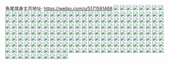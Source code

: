 魚尾燒身主页地址: https://weibo.com/u/5171591468 
![](https://wx4.sinaimg.cn/mw2000/005DZtbCly1h9kivn2iwxj31sc2dsnpd.jpg) 
![](https://wx4.sinaimg.cn/mw2000/005DZtbCly1h9kivm0w3cj31sc2dskjl.jpg) 
![](https://wx4.sinaimg.cn/mw2000/005DZtbCly1h9kivp7km3j31sc2ds4qq.jpg) 
![](https://wx4.sinaimg.cn/mw2000/005DZtbCly1h9kivqa065j31sc2dskjl.jpg) 
![](https://wx4.sinaimg.cn/mw2000/005DZtbCly1h9kivr05zcj31sc2dshdt.jpg) 
![](https://wx4.sinaimg.cn/mw2000/005DZtbCly1h9kivszv8xj32072pz7wi.jpg) 
![](https://wx4.sinaimg.cn/mw2000/005DZtbCly1h9kivtj3lxj31jx2f34qp.jpg) 
![](https://wx4.sinaimg.cn/mw2000/005DZtbCly1h9kivu91bdj32c03404o8.jpg) 
![](https://wx4.sinaimg.cn/mw2000/005DZtbCly1h9jw7rcma4j30n01dsn6v.jpg) 
![](https://wx4.sinaimg.cn/mw2000/005DZtbCly1h9jl85rqygj30n01ds103.jpg) 
![](https://wx4.sinaimg.cn/mw2000/005DZtbCly1h9iqtpzkryj30n01dsgp2.jpg) 
![](https://wx4.sinaimg.cn/mw2000/005DZtbCly1h9iqlmi0vnj31400u0q93.jpg) 
![](https://wx4.sinaimg.cn/mw2000/005DZtbCly1h9iqlmsvdhj30u0140113.jpg) 
![](https://wx4.sinaimg.cn/mw2000/005DZtbCly1h9ipuqfndsj30n01dsjuq.jpg) 
![](https://wx4.sinaimg.cn/mw2000/005DZtbCly1h9ia27pd1mj31o61h6kjl.jpg) 
![](https://wx4.sinaimg.cn/mw2000/005DZtbCly1h9ia29f9n1j327p203hdu.jpg) 
![](https://wx4.sinaimg.cn/mw2000/005DZtbCly1h9h8cptt6rj31zw2rtu0x.jpg) 
![](https://wx4.sinaimg.cn/mw2000/005DZtbCly1h9h8cqgbq5j32a62bje81.jpg) 
![](https://wx4.sinaimg.cn/mw2000/005DZtbCly1h9h8cou5f0j31s629q4qp.jpg) 
![](https://wx4.sinaimg.cn/mw2000/005DZtbCly1h9cjgmsljjj31hc0u0k07.jpg) 
![](https://wx4.sinaimg.cn/mw2000/005DZtbCly1h98z3ifvydj30n01dstfp.jpg) 
![](https://wx4.sinaimg.cn/mw2000/005DZtbCly1h971l9ymamj30n0197tc9.jpg) 
![](https://wx4.sinaimg.cn/mw2000/005DZtbCly1h971la90fzj30mz0ssgo6.jpg) 
![](https://wx4.sinaimg.cn/mw2000/005DZtbCly1h95fkujr41j30n00d50tf.jpg) 
![](https://wx4.sinaimg.cn/mw2000/005DZtbCly1h918auc0k3j30n01dse22.jpg) 
![](https://wx4.sinaimg.cn/mw2000/005DZtbCly1h8z0kr0yqpj30n01dsk2t.jpg) 
![](https://wx4.sinaimg.cn/mw2000/005DZtbCly1h8xydk93lkj30n01ds7df.jpg) 
![](https://wx4.sinaimg.cn/mw2000/005DZtbCly1h8xqcmgqmwj30n01dsdky.jpg) 
![](https://wx4.sinaimg.cn/mw2000/005DZtbCly1h8vjvyh19pj30n01ds7bu.jpg) 
![](https://wx4.sinaimg.cn/mw2000/005DZtbCly1h8v1bqyuy9j30n01dsdp5.jpg) 
![](https://wx4.sinaimg.cn/mw2000/005DZtbCly1h8ubvv65ymj30n01dsh9u.jpg) 
![](https://wx4.sinaimg.cn/mw2000/005DZtbCly1h8snym0s46j30n006njrs.jpg) 
![](https://wx4.sinaimg.cn/mw2000/005DZtbCly1h8jlu1cgohj30n01dsdl2.jpg) 
![](https://wx4.sinaimg.cn/mw2000/005DZtbCly1h8e8i5dimbj30n01ds484.jpg) 
![](https://wx4.sinaimg.cn/mw2000/005DZtbCly1h8cj8odow4j30mv14nwiq.jpg) 
![](https://wx4.sinaimg.cn/mw2000/005DZtbCly1h89ec67pw6j30n01dsdn6.jpg) 
![](https://wx4.sinaimg.cn/mw2000/005DZtbCly1h8997sjijxj30n01dsq80.jpg) 
![](https://wx4.sinaimg.cn/mw2000/005DZtbCly1h88jjuuvncj30n01dsx04.jpg) 
![](https://wx4.sinaimg.cn/mw2000/005DZtbCly1h873ryo9eqj30u01hc444.jpg) 
![](https://wx4.sinaimg.cn/mw2000/005DZtbCly1h85kpgdeefj30n01dskje.jpg) 
![](https://wx4.sinaimg.cn/mw2000/005DZtbCly1h85kphh3euj31ds0n0wrx.jpg) 
![](https://wx4.sinaimg.cn/mw2000/005DZtbCly1h83uh165tfj30n01dsdmf.jpg) 
![](https://wx4.sinaimg.cn/mw2000/005DZtbCly1h83c4hxgzvj30n01dsn66.jpg) 
![](https://wx4.sinaimg.cn/mw2000/005DZtbCly1h7zqphc2e2j30u01hc46w.jpg) 
![](https://wx4.sinaimg.cn/mw2000/005DZtbCly1h7z1uvqh4oj31400u0dmz.jpg) 
![](https://wx4.sinaimg.cn/mw2000/005DZtbCly1h7ymseyrefj30u0140djj.jpg) 
![](https://wx4.sinaimg.cn/mw2000/005DZtbCly1h7ymsbz9x0j30u00ucgrv.jpg) 
![](https://wx4.sinaimg.cn/mw2000/005DZtbCly1h7ymsdoy4kj30wc0u0tei.jpg) 
![](https://wx4.sinaimg.cn/mw2000/005DZtbCly1h7ymsally0j30u0122agr.jpg) 
![](https://wx4.sinaimg.cn/mw2000/005DZtbCly1h7ymsg5lujj30u0140gqb.jpg) 
![](https://wx4.sinaimg.cn/mw2000/005DZtbCly1h7ymsr628ij30u00zsgs4.jpg) 
![](https://wx4.sinaimg.cn/mw2000/005DZtbCly1h7ymspf6caj30u0140q7n.jpg) 
![](https://wx4.sinaimg.cn/mw2000/005DZtbCly1h7wcviqv72j30n01dsgq6.jpg) 
![](https://wx4.sinaimg.cn/mw2000/005DZtbCly1h7wbmpiun6j30n01dsgq5.jpg) 
![](https://wx4.sinaimg.cn/mw2000/005DZtbCly1h7vnmv87aoj30n01ds4ar.jpg) 
![](https://wx4.sinaimg.cn/mw2000/005DZtbCly1h7u8lce75kj30u0140n6u.jpg) 
![](https://wx4.sinaimg.cn/mw2000/005DZtbCly1h7u8ldpewxj30u014043z.jpg) 
![](https://wx4.sinaimg.cn/mw2000/005DZtbCly1h7quiqxu6hj30n01dsn1b.jpg) 
![](https://wx4.sinaimg.cn/mw2000/005DZtbCly1h7quiqjm7aj30n01dsgve.jpg) 
![](https://wx4.sinaimg.cn/mw2000/005DZtbCly1h7qjy8614kj30u00xyqhi.jpg) 
![](https://wx4.sinaimg.cn/mw2000/005DZtbCly1h7qjxxak0rj30u00wudqi.jpg) 
![](https://wx4.sinaimg.cn/mw2000/005DZtbCly1h7qjxji7duj30u0140gxt.jpg) 
![](https://wx4.sinaimg.cn/mw2000/005DZtbCly1h7qjxlnfl1j30u015nn8j.jpg) 
![](https://wx4.sinaimg.cn/mw2000/005DZtbCly1h7qjxs2slqj30u0140gvp.jpg) 
![](https://wx4.sinaimg.cn/mw2000/005DZtbCly1h7qjxds7dkj30u011e4ca.jpg) 
![](https://wx4.sinaimg.cn/mw2000/005DZtbCly1h7qjz23w8mj30u012c7cp.jpg) 
![](https://wx4.sinaimg.cn/mw2000/005DZtbCly1h7qjxh9acsj30u0140alj.jpg) 
![](https://wx4.sinaimg.cn/mw2000/005DZtbCly1h7qjxoc2flj30u01407gh.jpg) 
![](https://wx4.sinaimg.cn/mw2000/005DZtbCly1h7qjy4h79ij30u0140dlt.jpg) 
![](https://wx4.sinaimg.cn/mw2000/005DZtbCly1h7iujwmyq4j31sc2dsqv5.jpg) 
![](https://wx4.sinaimg.cn/mw2000/005DZtbCly1h76e9y0ciqj30n01dsqck.jpg) 
![](https://wx4.sinaimg.cn/mw2000/005DZtbCly1h74ogn4srij32c0340hdt.jpg) 
![](https://wx4.sinaimg.cn/mw2000/005DZtbCly1h6uby7edonj32362c04qp.jpg) 
![](https://wx4.sinaimg.cn/mw2000/005DZtbCly1h6uby8zwnxj321i1w57qf.jpg) 
![](https://wx4.sinaimg.cn/mw2000/005DZtbCly1h6uby7zz5zj31sc2dse81.jpg) 
![](https://wx4.sinaimg.cn/mw2000/005DZtbCly1h6uby8hxryj31sc2ds1h9.jpg) 
![](https://wx4.sinaimg.cn/mw2000/005DZtbCly1h6gd5ilrybj30u01hcqdx.jpg) 
![](https://wx4.sinaimg.cn/mw2000/005DZtbCly1h6gd5hc2ioj30sn1eytb7.jpg) 
![](https://wx4.sinaimg.cn/mw2000/005DZtbCly1h6fgpkxu2vj30u013zk2h.jpg) 
![](https://wx4.sinaimg.cn/mw2000/005DZtbCly1h66czgfxymj30u010en4m.jpg) 
![](https://wx4.sinaimg.cn/mw2000/005DZtbCly1h5zl0aylhbj30n01dsamp.jpg) 
![](https://wx4.sinaimg.cn/mw2000/005DZtbCly1h5yu85m7icj30n00nu41n.jpg) 
![](https://wx4.sinaimg.cn/mw2000/005DZtbCly1h5y48egsqzj31ds0n0b29.jpg) 
![](https://wx4.sinaimg.cn/mw2000/005DZtbCly1h5mt7q9i63j31j71hg1kx.jpg) 
![](https://wx4.sinaimg.cn/mw2000/005DZtbCly1h5mt7pm99yj320b2b8b29.jpg) 
![](https://wx4.sinaimg.cn/mw2000/005DZtbCly1h5mt7rmfjzj32c03401kz.jpg) 
![](https://wx4.sinaimg.cn/mw2000/005DZtbCly1h5mt7shse8j31i91yn7wh.jpg) 
![](https://wx4.sinaimg.cn/mw2000/005DZtbCly1h5mt7t3sf6j323j2c6u0x.jpg) 
![](https://wx4.sinaimg.cn/mw2000/005DZtbCly1h5mt7tj64rj314o1ns7pm.jpg) 
![](https://wx4.sinaimg.cn/mw2000/005DZtbCly1h5mt7tyhbrj31gp1r1qv0.jpg) 
![](https://wx4.sinaimg.cn/mw2000/005DZtbCly1h5mt7udun5j319e169qj7.jpg) 
![](https://wx4.sinaimg.cn/mw2000/005DZtbCly1h5mt7v1fqvj323j2c6u0x.jpg) 
![](https://wx4.sinaimg.cn/mw2000/005DZtbCly1h5kp1f1iukj30n01ds196.jpg) 
![](https://wx4.sinaimg.cn/mw2000/005DZtbCly1h5kp1fx9vcj30n01dsk7z.jpg) 
![](https://wx4.sinaimg.cn/mw2000/005DZtbCly1h5klp1byf9j30n01dswop.jpg) 
![](https://wx4.sinaimg.cn/mw2000/005DZtbCly1h5klp1rhn7j30n01dswm5.jpg) 
![](https://wx4.sinaimg.cn/mw2000/005DZtbCly1h5klp24qx0j30n01dsn4u.jpg) 
![](https://wx4.sinaimg.cn/mw2000/005DZtbCly1h5klp2nl0zj30n01dsn4d.jpg) 
![](https://wx4.sinaimg.cn/mw2000/005DZtbCly1h5klp2zg11j30n01dsn4e.jpg) 
![](https://wx4.sinaimg.cn/mw2000/005DZtbCly1h5ht75oj4wj30n01dsk9o.jpg) 
![](https://wx4.sinaimg.cn/mw2000/005DZtbCly1h57jv2kxn6j30ma0i2q5f.jpg) 
![](https://wx4.sinaimg.cn/mw2000/005DZtbCly1h57diqyb8ij30n018ntiz.jpg) 
![](https://wx4.sinaimg.cn/mw2000/005DZtbCly1h57dira6hzj30n019ck1k.jpg) 
![](https://wx4.sinaimg.cn/mw2000/005DZtbCly1h57dirkjmfj30iu0j2q5w.jpg) 
![](https://wx4.sinaimg.cn/mw2000/005DZtbCly1h51xvves7rj30my0q2mza.jpg) 
![](https://wx4.sinaimg.cn/mw2000/005DZtbCly1h51xvvylo5j30mi0u0gtm.jpg) 
![](https://wx4.sinaimg.cn/mw2000/005DZtbCly1h4s8m4c43bj30n00qfn02.jpg) 
![](https://wx4.sinaimg.cn/mw2000/005DZtbCly1h4qjpbo22zj32c0340x6p.jpg) 
![](https://wx4.sinaimg.cn/mw2000/005DZtbCly1h4qjpe6eqhj32c03404qr.jpg) 
![](https://wx4.sinaimg.cn/mw2000/005DZtbCly1h4qjpi2snkj32c03404qq.jpg) 
![](https://wx4.sinaimg.cn/mw2000/005DZtbCly1h4qjpjk6vwj32c03407wi.jpg) 
![](https://wx4.sinaimg.cn/mw2000/005DZtbCly1h4qjpgxcdcj32c03401kz.jpg) 
![](https://wx4.sinaimg.cn/mw2000/005DZtbCly1h4kjedbzc7j30yc0u0ter.jpg) 
![](https://wx4.sinaimg.cn/mw2000/005DZtbCly1h4icdhd3fhj31400u0aex.jpg) 
![](https://wx4.sinaimg.cn/mw2000/005DZtbCly1h4icdix45kj30u01hctje.jpg) 
![](https://wx4.sinaimg.cn/mw2000/005DZtbCly1h4fkcn5750j30am0eat9f.jpg) 
![](https://wx4.sinaimg.cn/mw2000/005DZtbCly1h4fkcliylzj30ew0eegn2.jpg) 
![](https://wx4.sinaimg.cn/mw2000/005DZtbCly1h4fkcniqzoj30n01ds0yl.jpg) 
![](https://wx4.sinaimg.cn/mw2000/005DZtbCly1h4fkcnpyb5j306m08c3yq.jpg) 
![](https://wx4.sinaimg.cn/mw2000/005DZtbCly1h4ay6zx2b8j30m90f9n0i.jpg) 
![](https://wx4.sinaimg.cn/mw2000/005DZtbCly1h4967ib1iwj30my13x12f.jpg) 
![](https://wx4.sinaimg.cn/mw2000/005DZtbCly1h4801i0auvj32c02ovb29.jpg) 
![](https://wx4.sinaimg.cn/mw2000/005DZtbCly1h4801j897vj31sc2ds7wh.jpg) 
![](https://wx4.sinaimg.cn/mw2000/005DZtbCly1h4801tv8gbj32c03401kz.jpg) 
![](https://wx4.sinaimg.cn/mw2000/005DZtbCly1h48025br0oj30lj0pe0xn.jpg) 
![](https://wx4.sinaimg.cn/mw2000/005DZtbCly1h47lrm0xs5j30n01dstvl.jpg) 
![](https://wx4.sinaimg.cn/mw2000/005DZtbCly1h44keb75wej30n01dswkx.jpg) 
![](https://wx4.sinaimg.cn/mw2000/005DZtbCly1h4370bps8hj31400u0agu.jpg) 
![](https://wx4.sinaimg.cn/mw2000/005DZtbCly1h4370c79c4j31400u0gqp.jpg) 
![](https://wx4.sinaimg.cn/mw2000/005DZtbCly1h4370cr2uvj30w20u0n5g.jpg) 
![](https://wx4.sinaimg.cn/mw2000/005DZtbCly1h4370di5suj30u01407c4.jpg) 
![](https://wx4.sinaimg.cn/mw2000/005DZtbCly1h4370e4539j30u0140n3l.jpg) 
![](https://wx4.sinaimg.cn/mw2000/005DZtbCly1h42wj371qmj30n01ds19k.jpg) 
![](https://wx4.sinaimg.cn/mw2000/005DZtbCly1h42wj3rq2qj30n01dsk2x.jpg) 
![](https://wx4.sinaimg.cn/mw2000/005DZtbCly1h41ox6qdtjj30n014q480.jpg) 
![](https://wx4.sinaimg.cn/mw2000/005DZtbCly1h3zslsimz7j30mz14kn5w.jpg) 
![](https://wx4.sinaimg.cn/mw2000/005DZtbCly1h3zsltudopj30m414w10v.jpg) 
![](https://wx4.sinaimg.cn/mw2000/005DZtbCly1h3yperxew6j30mx0o6wjh.jpg) 
![](https://wx4.sinaimg.cn/mw2000/005DZtbCly1h3xiuuk25zj32c0340b29.jpg) 
![](https://wx4.sinaimg.cn/mw2000/005DZtbCly1h3tto0msilj30kt0gijsa.jpg) 
![](https://wx4.sinaimg.cn/mw2000/005DZtbCly1h3tto0x77wj30bv0ajaa3.jpg) 
![](https://wx4.sinaimg.cn/mw2000/005DZtbCly1h3ql3kgm02j31g316cwnr.jpg) 
![](https://wx4.sinaimg.cn/mw2000/005DZtbCly1h3ql3kryhdj30ok0qrq7v.jpg) 
![](https://wx4.sinaimg.cn/mw2000/005DZtbCly1h3lirsay7yj30mz0y90y4.jpg) 
![](https://wx4.sinaimg.cn/mw2000/005DZtbCly1h3g11q8h8fj30mz14pgu4.jpg) 
![](https://wx4.sinaimg.cn/mw2000/005DZtbCly1h3etiiyqsdj32c0340b29.jpg) 
![](https://wx4.sinaimg.cn/mw2000/005DZtbCly1h3etik3x9ij32c0340b2a.jpg) 
![](https://wx4.sinaimg.cn/mw2000/005DZtbCly1h3a4oc5qoej30s10xitga.jpg) 
![](https://wx4.sinaimg.cn/mw2000/005DZtbCly1h2mvnx13jij32c0340x6q.jpg) 
![](https://wx4.sinaimg.cn/mw2000/005DZtbCly1h2mvny67r8j32c0340b2a.jpg) 
![](https://wx4.sinaimg.cn/mw2000/005DZtbCly1h2mvnyszy0j31yk1e67rb.jpg) 
![](https://wx4.sinaimg.cn/mw2000/005DZtbCly1h2mvnzrlm0j32c03407wj.jpg) 
![](https://wx4.sinaimg.cn/mw2000/005DZtbCly1h2mvo0h5q8j317518ch0i.jpg) 
![](https://wx4.sinaimg.cn/mw2000/005DZtbCly1h2mvo1fubqj324r2jynpe.jpg) 
![](https://wx4.sinaimg.cn/mw2000/005DZtbCly1h2mvo28gkgj326v2plu0y.jpg) 
![](https://wx4.sinaimg.cn/mw2000/005DZtbCly1h2mvo2yvhtj31zl263u0x.jpg) 
![](https://wx4.sinaimg.cn/mw2000/005DZtbCly1h0n6ug467uj30xi0pnjuy.jpg) 
![](https://wx4.sinaimg.cn/mw2000/005DZtbCly1gx1rq966fxj30u01407c6.jpg) 
![](https://wx4.sinaimg.cn/mw2000/005DZtbCly1gx1rq8fnx0j30u0140k0d.jpg) 
![](https://wx4.sinaimg.cn/mw2000/005DZtbCly1gsro6w97mmj30u0147tj6.jpg) 
![](https://wx4.sinaimg.cn/mw2000/005DZtbCly1gsro6vuu78j30u012gtij.jpg) 
![](https://wx4.sinaimg.cn/mw2000/005DZtbCly1gsro6x1a7gj30u00zjk1g.jpg) 
![](https://wx4.sinaimg.cn/mw2000/005DZtbCly1gsro6vgjiqj30u0140amd.jpg) 
![](https://wx4.sinaimg.cn/mw2000/005DZtbCly1gsro6wkp37j30wg0m4dlc.jpg) 
![](https://wx4.sinaimg.cn/mw2000/005DZtbCly1gqttace4v2j31ds0n04qr.jpg) 
![](https://wx4.sinaimg.cn/mw2000/005DZtbCly1gqttah5l17j31ds0n0hdv.jpg) 
![](https://wx4.sinaimg.cn/mw2000/005DZtbCly1gqtta2ctyxj31ds0n0e82.jpg) 
![](https://wx4.sinaimg.cn/mw2000/005DZtbCly1gqttalfk18j30n01dsu0z.jpg) 
![](https://wx4.sinaimg.cn/mw2000/005DZtbCly1gqttarqvomj31ds0n07wj.jpg) 
![](https://wx4.sinaimg.cn/mw2000/005DZtbCly1gpx6yndmpmj30n01ds7wj.jpg) 
![](https://wx4.sinaimg.cn/mw2000/005DZtbCly1gpx6yjgbjwj30n01dsatl.jpg) 
![](https://wx4.sinaimg.cn/mw2000/005DZtbCly1gprlzhlc9oj30ka0emjt6.jpg) 
![](https://wx4.sinaimg.cn/mw2000/005DZtbCly1gprly20t3ij32c0340e82.jpg) 
![](https://wx4.sinaimg.cn/mw2000/005DZtbCly1gprlyj4zevj32c0340qv6.jpg) 
![](https://wx4.sinaimg.cn/mw2000/005DZtbCly1gpo7owp32lj32c0340kjm.jpg) 
![](https://wx4.sinaimg.cn/mw2000/005DZtbCly1gpnocna38ij31ya2frb29.jpg) 
![](https://wx4.sinaimg.cn/mw2000/005DZtbCly1gpnocjup1tj31r11o9aqa.jpg) 
![](https://wx4.sinaimg.cn/mw2000/005DZtbCly1gpnocovifaj31ux24tb04.jpg) 
![](https://wx4.sinaimg.cn/mw2000/005DZtbCly1gpnocq1erwj31ua1qmqlk.jpg) 
![](https://wx4.sinaimg.cn/mw2000/005DZtbCly1gonv61wcfcj30u00un10l.jpg) 
![](https://wx4.sinaimg.cn/mw2000/005DZtbCly1gonv63ci5dj30u012b10i.jpg) 
![](https://wx4.sinaimg.cn/mw2000/005DZtbCly1gonv632s3qj30u0115n9z.jpg) 
![](https://wx4.sinaimg.cn/mw2000/005DZtbCly1gonv63rm0mj30u00uiwkl.jpg) 
![](https://wx4.sinaimg.cn/mw2000/005DZtbCly1gonv62a3qgj30u0140drt.jpg) 
![](https://wx4.sinaimg.cn/mw2000/005DZtbCly1gonv642xjwj30u0140gvc.jpg) 
![](https://wx4.sinaimg.cn/mw2000/005DZtbCly1gonv64fr7vj30vh0u0gsw.jpg) 
![](https://wx4.sinaimg.cn/mw2000/005DZtbCly1gonv61k0nxj30u01377bc.jpg) 
![](https://wx4.sinaimg.cn/mw2000/005DZtbCly1gonv66tthcj30u00ud463.jpg) 
![](https://wx4.sinaimg.cn/mw2000/005DZtbCly1gofxk2zqugj33402c04qr.jpg) 
![](https://wx4.sinaimg.cn/mw2000/005DZtbCly1gofxk4embkj33402c0b2d.jpg) 
![](https://wx4.sinaimg.cn/mw2000/005DZtbCly1gmo240brncj314h0u0h0l.jpg) 
![](https://wx4.sinaimg.cn/mw2000/005DZtbCly1gmo23zvppgj314u0u0tod.jpg) 
![](https://wx4.sinaimg.cn/mw2000/005DZtbCly1gmo2415e08j31400u0wvi.jpg) 
